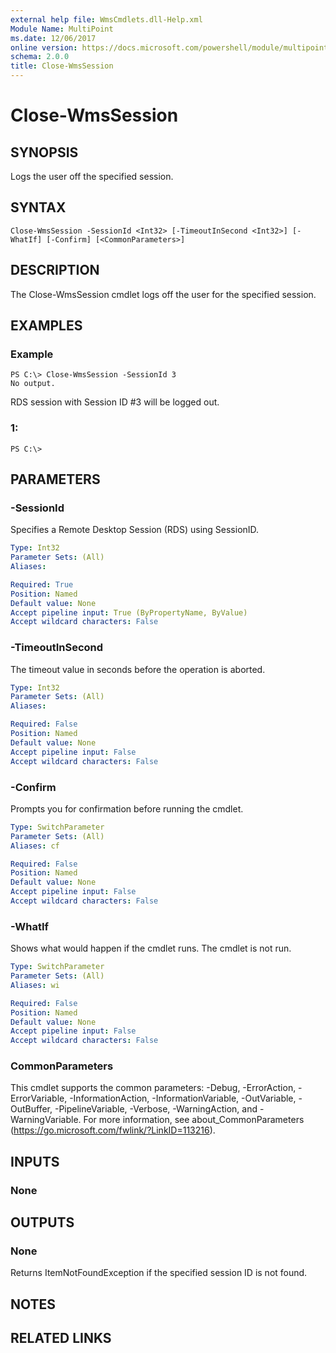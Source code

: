 ```yaml
---
external help file: WmsCmdlets.dll-Help.xml
Module Name: MultiPoint
ms.date: 12/06/2017
online version: https://docs.microsoft.com/powershell/module/multipoint/close-wmssession?view=windowsserver2012r2-ps&wt.mc_id=ps-gethelp
schema: 2.0.0
title: Close-WmsSession
---
```


# Close-WmsSession

## SYNOPSIS
Logs the user off the specified session.

## SYNTAX

```
Close-WmsSession -SessionId <Int32> [-TimeoutInSecond <Int32>] [-WhatIf] [-Confirm] [<CommonParameters>]
```

## DESCRIPTION
The Close-WmsSession cmdlet logs off the user for the specified session.

## EXAMPLES

### Example
```
PS C:\> Close-WmsSession -SessionId 3
No output.
```

RDS session with Session ID #3 will be logged out.

### 1:
```
PS C:\>
```

## PARAMETERS

### -SessionId
Specifies a Remote Desktop Session (RDS) using SessionID.

```yaml
Type: Int32
Parameter Sets: (All)
Aliases: 

Required: True
Position: Named
Default value: None
Accept pipeline input: True (ByPropertyName, ByValue)
Accept wildcard characters: False
```

### -TimeoutInSecond
The timeout value in seconds before the operation is aborted.

```yaml
Type: Int32
Parameter Sets: (All)
Aliases: 

Required: False
Position: Named
Default value: None
Accept pipeline input: False
Accept wildcard characters: False
```

### -Confirm
Prompts you for confirmation before running the cmdlet.

```yaml
Type: SwitchParameter
Parameter Sets: (All)
Aliases: cf

Required: False
Position: Named
Default value: None
Accept pipeline input: False
Accept wildcard characters: False
```

### -WhatIf
Shows what would happen if the cmdlet runs. The cmdlet is not run.

```yaml
Type: SwitchParameter
Parameter Sets: (All)
Aliases: wi

Required: False
Position: Named
Default value: None
Accept pipeline input: False
Accept wildcard characters: False
```

### CommonParameters
This cmdlet supports the common parameters: -Debug, -ErrorAction, -ErrorVariable, -InformationAction, -InformationVariable, -OutVariable, -OutBuffer, -PipelineVariable, -Verbose, -WarningAction, and -WarningVariable. For more information, see about_CommonParameters (https://go.microsoft.com/fwlink/?LinkID=113216).

## INPUTS

### None

## OUTPUTS

### None
Returns ItemNotFoundException if the specified session ID is not found.

## NOTES

## RELATED LINKS

